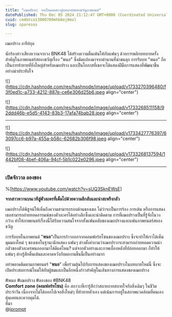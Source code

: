 ```yaml
---
title: "เฌอปราง: จากไอดอลสาวสู่บทบาทสยองขวัญภาพยนต์"
datePublished: Thu Dec 05 2024 21:12:47 GMT+0000 (Coordinated Universal Time)
cuid: cm4btco13000709mhb8ej0mxl
slug: sparesos

---
```


เฌอปราง อารีย์กุล

นักร้องสาวเสียงหวานจากวง BNK48 ได้สร้างความตื่นเต้นให้กับแฟนๆ ด้วยการพลิกบทบาทครั้งสำคัญในภาพยนตร์สยองขวัญเรื่อง "พนอ" ซึ่งดัดแปลงมาจากตำนานที่น่าขนลุก การรับบท "พนอ" ถือเป็นการท้าทายที่ยิ่งใหญ่สำหรับเฌอปราง และเป็นโอกาสที่เธอจะได้แสดงฝีมือการแสดงที่พัฒนาขึ้นอย่างน่าประทับใจ

![](https://cdn.hashnode.com/res/hashnode/image/upload/v1733270396480/f3f0ed1c-a733-4212-887e-ce6e306d25b6.jpeg align="center")

![](https://cdn.hashnode.com/res/hashnode/image/upload/v1733268511158/92ddd46b-e5d5-4143-83b3-17afa74bab28.jpeg align="center")

---

![](https://cdn.hashnode.com/res/hashnode/image/upload/v1733427776397/63097cc6-b97a-455a-b58c-62682b306f98.jpeg align="center")

![](https://cdn.hashnode.com/res/hashnode/image/upload/v1733268137594/1442bf08-4bef-406a-94cf-5b1c022e0296.jpeg align="center")

> ---

### เปิดจักวาล ลองของ

%[https://www.youtube.com/watch?v=sUQ3SknEWsE] 

**จากสาวหวานบนเวทีสู่ตัวละครที่เต็มไปด้วยความลึกลับและน่าสะพรึงกลัว**

เฌอปรางได้พิสูจน์ให้เห็นถึงความสามารถรอบด้านของเธอ ไม่ว่าจะเป็นการร้อง การเต้น หรือการแสดง เธอสามารถถ่ายทอดอารมณ์ของตัวละครได้อย่างลึกซึ้งและน่าติดตาม การที่เฌอปรางเป็นที่รู้จักในวงกว้าง ทำให้ภาพยนตร์เรื่องนี้ได้รับความสนใจจากทั้งแฟนคลับของเฌอปรางและแฟนภาพยนตร์สยองขวัญ

การรับบทในภาพยนต์ "**พนอ**"เป็นการก้าวออกจากคอมฟอร์ทโซนของเฌอปราง ซึ่งจะทำให้เราได้เห็นมุมมองใหม่ ๆ ของเธอในฐานะนักแสดง แฟนๆ ต่างตั้งคำถามว่าเฌอปรางจะสามารถถ่ายทอดความน่ากลัวของตัวละครพนอออกมาได้ดีแค่ไหน? แต่จากตัวอย่างและภาพเบื้องหลังที่ปล่อยออกมา ก็ทำให้แฟนๆ ต่างรู้สึกตื่นเต้นและคาดหวังกับผลงานชิ้นนี้เป็นอย่างมาก

อย่าพลาดติดตามภาพยนตร์ "**พนอ**" เพื่อร่วมลุ้นไปกับการแสดงของเฌอปรางในบทบาทใหม่นี้ ซึ่งจะเปิดประสบการณ์ใหม่ให้กับผู้ชมและเป็นอีกหนึ่งก้าวสำคัญในเส้นทางการแสดงของเฌอปราง

#พนอ #เฌอปราง #ลองของ #BNK48  
**Comfort zone (คอมฟอร์ทโซน)** คือ สภาวะที่เรารู้สึกว่าสบายกายสบายใจกับสิ่งเดิมๆ ในชีวิตประจำวัน เนื่องจากไม่ได้ออกไปเจอสิ่งใหม่ๆ ที่ท้าทายตัวเอง แต่เน้นการอยู่ในสภาพแวดล้อมที่ตนเองคุ้นเคยและควบคุมได้.  
ที่มา  
@[iprompt](@mtify)